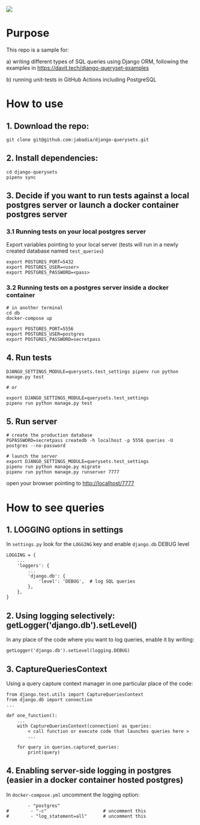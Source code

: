 ![](https://github.com/jabadia/django-querysets/workflows/run%20unit%20tests/badge.svg)

# Purpose
This repo is a sample for:

a) writing different types of SQL queries using Django ORM, following the examples in https://davit.tech/django-queryset-examples

b) running unit-tests in GitHub Actions including PostgreSQL

# How to use

## 1. Download the repo:
```
git clone git@github.com:jabadia/django-querysets.git
```

## 2. Install dependencies:
```
cd django-querysets
pipenv sync
```

## 3. Decide if you want to run tests against a local postgres server or launch a docker container postgres server

### 3.1 Running tests on your local postgres server

Export variables pointing to your local server (tests will run in a newly created database named `test_queries`)
```
export POSTGRES_PORT=5432
export POSTGRES_USER=<user>
export POSTGRES_PASSWORD=<pass>
```

### 3.2 Running tests on a postgres server inside a docker container

```
# in another terminal
cd db
docker-compose up
```

```
export POSTGRES_PORT=5556
export POSTGRES_USER=postgres
export POSTGRES_PASSWORD=secretpass
```
 
## 4. Run tests
```
DJANGO_SETTINGS_MODULE=querysets.test_settings pipenv run python manage.py test

# or

export DJANGO_SETTINGS_MODULE=querysets.test_settings
pipenv run python manage.py test
```

## 5. Run server
```
# create the production database
PGPASSWORD=secretpass createdb -h localhost -p 5556 queries -U postgres --no-password

# launch the server
export DJANGO_SETTINGS_MODULE=querysets.test_settings  
pipenv run python manage.py migrate
pipenv run python manage.py runserver 7777

```
open your browser pointing to [http://localhost/7777](http://localhost/7777)


# How to see queries

## 1. LOGGING options in settings
In `settings.py` look for the `LOGGING` key and enable `django.db` DEBUG level
```
LOGGING = {
    ...
    'loggers': {
        ...
        'django.db': {
            'level': 'DEBUG',  # log SQL queries
        },
    },
}
```

## 2. Using logging selectively: getLogger('django.db').setLevel()
In any place of the code where you want to log queries, enable it by writing:

```
getLogger('django.db').setLevel(logging.DEBUG)
```

## 3. CaptureQueriesContext
Using a query capture context manager in one particular place of the code:

```
from django.test.utils import CaptureQueriesContext
from django.db import connection
...

def one_function():
    ...
    with CaptureQueriesContext(connection( as queries:
        < call function or execute code that launches queries here >
        ...

    for query in queries.captured_queries:
        print(query)
```

## 4. Enabling server-side logging in postgres (easier in a docker container hosted postgres)

In `docker-compose.yml` uncomment the logging option:
```
        - "postgres"
#        - "-c"                     # uncomment this
#        - "log_statement=all"      # uncomment this
```
